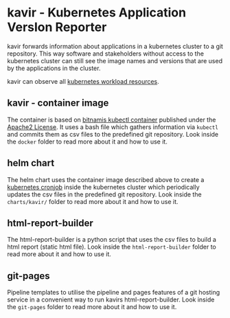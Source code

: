 # kavir - **K**ubernetes **A**pplication **V**ers**I**on **R**eporter

kavir forwards information about applications in a kubernetes cluster to a git repository. This way software and stakeholders without access to the kubernetes cluster can still see the image names and versions that are used by the applications in the cluster.

kavir can observe all [kubernetes workload resources](https://kubernetes.io/docs/concepts/workloads/controllers/).

## kavir - container image

The container is based on [bitnamis kubectl container](https://github.com/bitnami/containers/tree/main/bitnami/kubectl) published under the [Apache2 License](https://www.apache.org/licenses/LICENSE-2.0). It uses a bash file which gathers information via `kubectl` and commits them as csv files to the predefined git repository. Look inside the `docker` folder to read more about it and how to use it.

## helm chart

The helm chart uses the container image described above to create a [kubernetes cronjob](https://kubernetes.io/docs/concepts/workloads/controllers/cron-jobs/) inside the kubernetes cluster which periodically updates the csv files in the predefined git repository. Look inside the `charts/kavir/` folder to read more about it and how to use it.

## html-report-builder

The html-report-builder is a python script that uses the csv files to build a html report (static html file). Look inside the `html-report-builder` folder to read more about it and how to use it.

## git-pages

Pipeline templates to utilise the pipeline and pages features of a git hosting service in a convenient way to run kavirs html-report-builder. Look inside the `git-pages` folder to read more about it and how to use it.
